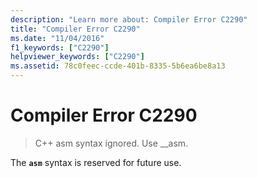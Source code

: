 ```yaml
---
description: "Learn more about: Compiler Error C2290"
title: "Compiler Error C2290"
ms.date: "11/04/2016"
f1_keywords: ["C2290"]
helpviewer_keywords: ["C2290"]
ms.assetid: 78c0feec-ccde-401b-8335-5b6ea6be8a13
---
```

# Compiler Error C2290

> C++ asm syntax ignored. Use __asm.

The **`asm`** syntax is reserved for future use.
